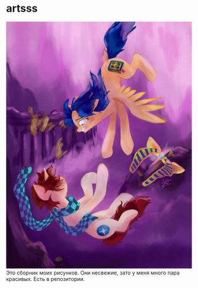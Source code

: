 # artsss
![best banner](photo_5355111451565611406_y.jpg)
Это сборник моих рисунков. Они несвежие, зато у меня много пара красивых. Есть в репозитории.
